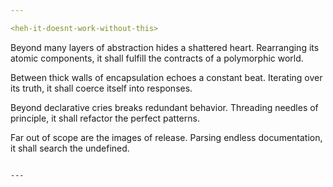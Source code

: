 ```yaml
---

<heh-it-doesnt-work-without-this>

```
Beyond many layers of abstraction hides a shattered heart.
  Rearranging its atomic components, it shall fulfill the contracts of a polymorphic world.

Between thick walls of encapsulation echoes a constant beat.
  Iterating over its truth, it shall coerce itself into responses.

Beyond declarative cries breaks redundant behavior.
  Threading needles of principle, it shall refactor the perfect patterns.

Far out of scope are the images of release.
  Parsing endless documentation, it shall search the undefined.
```

---
```

